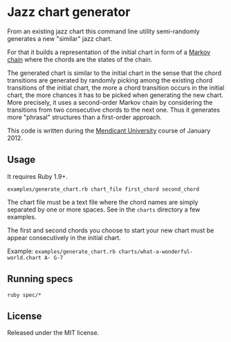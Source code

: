 # Jazz chart generator

From an existing jazz chart this command line utility semi-randomly generates 
a new "similar" jazz chart. 

For that it builds a representation of the initial chart in form of a 
[Markov chain](http://en.wikipedia.org/wiki/Markov_chain) where the chords are 
the states of the chain.

The generated chart is similar to the initial chart in the sense that
the chord transitions are generated by randomly picking among the existing 
chord transitions of the initial chart, the more a chord transition occurs in
the initial chart, the more chances it has to be picked when generating the 
new chart. More precisely, it uses a second-order Markov chain by considering 
the transitions from two consecutive chords to the next one. Thus it generates 
more "phrasal" structures than a first-order approach.

This code is written during the 
[Mendicant University](http://mendicantuniversity.org/) 
course of January 2012.

## Usage

It requires Ruby 1.9+.

`examples/generate_chart.rb chart_file first_chord second_chord`

The chart file must be a text file where the chord names are simply separated 
by one or more spaces. See in the `charts` directory a few examples.

The first and second chords you choose to start your new chart must be appear 
consecutively in the initial chart.

Example: `examples/generate_chart.rb charts/what-a-wonderful-world.chart A- G-7`

## Running specs

`ruby spec/*`

## License

Released under the MIT license.
